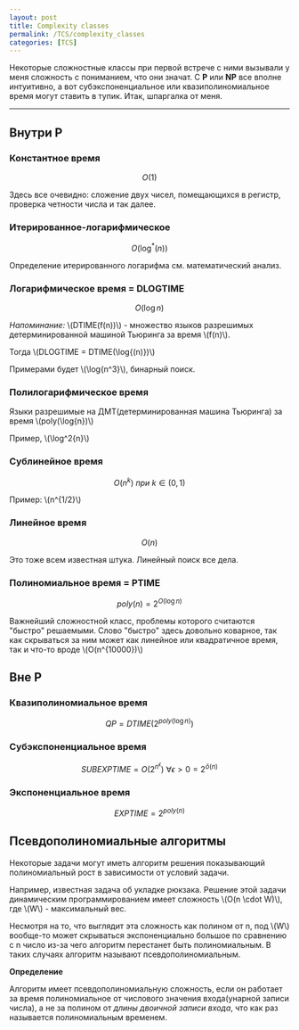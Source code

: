 ```yaml
---
layout: post
title: Complexity classes
permalink: /TCS/complexity_classes
categories: [TCS]
---
```


Некоторые сложностные классы при первой встрече с ними вызывали у меня сложность с пониманием, что они значат. С **P** или **NP** все вполне интуитивно, а вот субэкспоненциальное или квазиполиномиальное время могут ставить в тупик. Итак, шпаргалка от меня. 

---

## Внутри P

### Константное время

$$O(1)$$

Здесь все очевидно: сложение двух чисел, помещающихся в регистр, проверка четности числа и так далее.

### Итерированное-логарифмическое

$$O(\log^{*}(n))$$

Определение итерированного логарифма см. математический анализ.

### Логарифмическое время = DLOGTIME

$$O(\log{n})$$

*Напоминание:* \\(DTIME(f(n))\\) - множество языков разрешимых детерминированной машиной Тьюринга за время \\(f(n)\\).

Тогда \\(DLOGTIME = DTIME(\log{(n)})\\)

Примерами будет \\(\log{n^3}\\), бинарный поиск.


### Полилогарифмическое время

Языки разрешимые на ДМТ(детерминированная машина Тьюринга) за время \\(poly(\log{n})\\)

Пример, \\(\log^2{n}\\)

### Сублинейное время

$$O(n^k) \ \textit{при} \ k \in (0, 1)$$

Пример: \\(n^{1/2}\\)

### Линейное время

$$O(n)$$

Это тоже всем известная штука. Линейный поиск все дела.

### Полиномиальное время = PTIME

$$poly(n) = 2^{O(\log{n})}$$

Важнейший сложностной класс, проблемы которого считаются "быстро" решаемыми. Слово "быстро" здесь довольно коварное, так как скрываться за ним может как линейное или квадратичное время, так и что-то вроде \\(O(n^{10000})\\)

## Вне P

### Квазиполиномиальное время

$$QP = DTIME(2^{poly(\log{n})})$$

### Субэкспоненциальное время

$$SUBEXPTIME = O(2^{n^{\epsilon}}) \ \forall \epsilon > 0 = 2^{\bar o(n)}$$


### Экспоненциальное время

$$EXPTIME = 2^{poly(n)}$$

## Псевдополиномиальные алгоритмы

Некоторые задачи могут иметь алгоритм решения показывающий полиномиальный рост в зависимости от условий задачи. 

Например, известная задача об укладке рюкзака. Решение этой задачи динамическим программированием имеет сложность \\(O(n \cdot W)\\), где \\(W\\) - максимальный вес. 

Несмотря на то, что выглядит эта сложность как полином от n, под \\(W\\) вообще-то может скрываться экспоненциально большое по сравнению с n число из-за чего алгоритм перестанет быть полиномиальным. В таких случаях алгоритм называют псевдополиномиальным. 

**Определение**

Алгоритм имеет псевдополиномиальную сложность, если он работает за время полиномиальное от числового значения входа(унарной записи числа), а не за полином от *длины двоичной записи входа*, что как раз называется полиномиальным временем.
